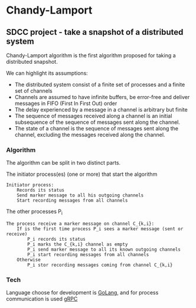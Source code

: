 # Chandy-Lamport
## SDCC project - take a snapshot of a distributed system

Chandy-Lamport algorithm is the first algorithm proposed for taking a distributed snapshot.

We can highlight its assumptions:
- The distributed system consist of a finite set of processes and a finite set of channels
- Channels are assumed to have infinite buffers, be error-free and deliver messages in FIFO (First In First Out) order
- The delay experienced by a message in a channel is arbitrary but finite
- The sequence of messages received along a channel is an initial subsequence of the sequence of messages sent along the channel.
- The state of a channel is the sequence of messages sent along the channel, excluding the messages received along the channel.

### Algorithm

The algorithm can be split in two distinct parts.

The initiator process(es) (one or more) that start the algorithm
```
Initiator process:
    Records its status
    Send marker message to all his outgoing channels
    Start recording messages from all channels
```

The other processes P<sub>i</sub>
```
The process receive a marker message on channel C_{k,i}:
    If is the first time process P_i sees a marker message (sent or receive)
        P_i records its status
        P_i marks the C_{k,i} channel as empty
        P_i send marker message to all its known outgoing channels
        P_i start recording messages from all channels
    Otherwise
        P_i stor recording messages coming from channel C_{k,i}
```

### Tech

Language choose for development is [GoLang], and for process communication is used [gRPC]

[//]: # (Reference links)

[GoLang]: <https://go.dev/>
[gRPC]: <https://grpc.io/>